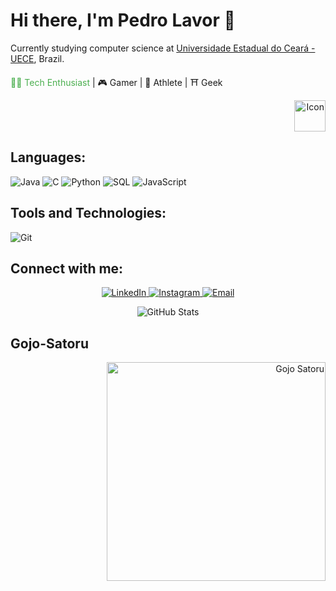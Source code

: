 # Hi there, I'm Pedro Lavor 👋

Currently studying computer science at [Universidade Estadual do Ceará - UECE](https://www.uece.br), Brazil.

<span style="color: #4CAF50;">👨‍💻 Tech Enthusiast</span> | 🎮 Gamer | 🥊 Athlete | ⛩️ Geek

<p align="right">
  <img src="https://i.pinimg.com/originals/40/14/02/4014020e00ed21c874cc6eb6949927bd.gif" alt="Icon" width="50"/>
</p>

## Languages:

<p>
  <img src="https://img.shields.io/badge/Java-ED8B00?style=for-the-badge&logo=java&logoColor=white" alt="Java">
  <img src="https://img.shields.io/badge/C-00599C?style=for-the-badge&logo=c&logoColor=white" alt="C">
  <img src="https://img.shields.io/badge/Python-3776AB?style=for-the-badge&logo=python&logoColor=white" alt="Python">
  <img src="https://img.shields.io/badge/SQL-4479A1?style=for-the-badge&logo=postgresql&logoColor=white" alt="SQL">
  <img src="https://img.shields.io/badge/JavaScript-F7DF1E?style=for-the-badge&logo=javascript&logoColor=black" alt="JavaScript">
</p>

## Tools and Technologies:

<p>
  <img src="https://img.shields.io/badge/GIT-E44C30?style=for-the-badge&logo=git&logoColor=white" alt="Git">
  <!-- ![AWS](https://img.shields.io/badge/Amazon_AWS-232F3E?style=flat&logo=amazon-aws&logoColor=white) -->
  <!-- ![Google Cloud](https://img.shields.io/badge/Google_Cloud-4285F4?style=flat&logo=google-cloud&logoColor=white) -->
</p>

## Connect with me:

<p align="center">
  <a href="https://www.linkedin.com/in/pedro-lucas-de-lavor-farias-40314328b/">
    <img src="https://img.shields.io/badge/linkedin-%2312100E.svg?&style=for-the-badge&logo=linkedin&logoColor=white&color=black" alt="LinkedIn">
  </a>
  <a href="https://www.instagram.com/pedro.lavor/">
    <img src="https://img.shields.io/badge/instagram-%2312100E.svg?&style=for-the-badge&logo=instagram&logoColor=white&color=black" alt="Instagram">
  </a>
  <a href="mailto:pedrinho.lavor@aluno.uece.br">
    <img src="https://img.shields.io/badge/email-%2312100E.svg?&style=for-the-badge&logo=gmail&logoColor=white&color=black" alt="Email">
  </a>
</p>

<p align="center">
  <img src="https://github-readme-stats.vercel.app/api?username=pedro-barcelona&theme=dracula&show_icons=true" alt="GitHub Stats">
</p>

## Gojo-Satoru

<p align="right">
  <img src="https://64.media.tumblr.com/00bf7278fda65312dbdbf1b9642d5783/dd282aea9d1b8856-58/s540x810/91ec7a9db3a9e8bce75440d38cf0ad6b4ba5e994.gif" alt="Gojo Satoru" width="350"/>
</p>







